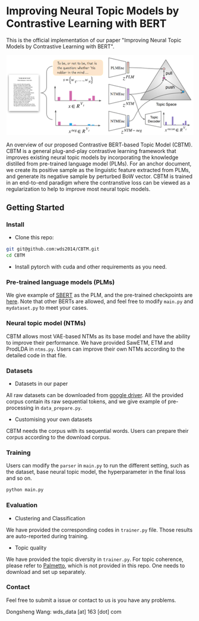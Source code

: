 # Improving Neural Topic Models by Contrastive Learning with BERT

This is the official implementation of our paper "Improving Neural Topic Models by Contrastive Learning with BERT".

![avatar](figure/cbtm.png)

An overview of our proposed Contrastive BERT-based Topic Model (CBTM). CBTM is a general plug-and-play contrastive learning framework that improves existing neural topic
models by incorporating the knowledge distilled from pre-trained language model (PLMs). For an anchor document, we create its positive sample as the 
linguistic feature extracted from PLMs, and generate its negative sample by perturbed BoW vector. CBTM is trained in an end-to-end paradigm where the contranstive loss 
can be viewed as a regularization to help to improve most neural topic models.


## Getting Started
### Install
- Clone this repo:
```bash
git git@github.com:wds2014/CBTM.git
cd CBTM
```
- Install pytorch with cuda and other requirements as you need.

### Pre-trained language models (PLMs)
We give example of [SBERT](https://arxiv.org/abs/1908.10084) as the PLM, and the pre-trained checkpoints are [here](https://huggingface.co/sentence-transformers/all-mpnet-base-v2).
Note that other BERTs are allowed, and feel free to modify `main.py` and `mydataset.py` to meet your cases. 

### Neural topic model (NTMs)
CBTM allows most VAE-based NTMs as its base model and have the ability to improve their performance. We have provided SawETM, ETM and ProdLDA in `ntms.py`. Users can improve 
their own NTMs according to the detailed code in that file.

### Datasets
- Datasets in our paper

All raw datasets can be downloaded from [google driver](https://drive.google.com/drive/folders/1C2QTp1KMB131sp0XY8qXHILsJyvVF4T8?usp=sharing). All the provided corpus
contain its raw sequential tokens, and we give example of pre-processing in `data_prepare.py`.

- Customising your own datasets

CBTM needs the corpus with its sequential words. Users can prepare their corpus according to the download corpus.

### Training
Users can modify the `parser` in `main.py` to run the different setting, such as the dataset, base neural topic model, the hyperparameter in the final loss and so on.

```bash
python main.py
```

### Evaluation
- Clustering and Classification

We have provided the corresponding codes in `trainer.py` file. Those results are auto-reported during training.
- Topic quality

We have provided the topic diversity in `trainer.py`. For topic coherence, please refer to [Palmetto](https://github.com/dice-group/Palmetto), which is not provided in this repo. One needs to download and set up separately.

### Contact
Feel free to submit a issue or contact to us is you have any problems.

Dongsheng Wang: wds_data [at] 163 [dot] com

